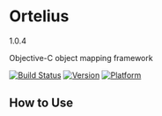 # Ortelius

1.0.4

Objective-C object mapping framework

[![Build Status](https://travis-ci.org/exsortis/Ortelius.svg)](https://travis-ci.org/exsortis/Ortelius)
[![Version](https://cocoapod-badges.herokuapp.com/v/Ortelius/badge.png)](http://cocoadocs.org/docsets/Ortelius)
[![Platform](https://cocoapod-badges.herokuapp.com/p/Ortelius/badge.png)](http://cocoadocs.org/docsets/Ortelius)

## How to Use

